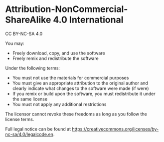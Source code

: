 # Attribution-NonCommercial-ShareAlike 4.0 International

CC BY-NC-SA 4.0

You may:

- Freely download, copy, and use the software
- Freely remix and redistribute the software

Under the following terms:

- You must not use the materials for commercial purposes
- You must give an appropriate attribution to the original author and clearly indicate what changes to the software were made (if were)
- If you remix or build upon the software, you must redistribute it under the same license
- You must not apply any additional restrictions

The licensor cannot revoke these freedoms as long as you follow the license terms.

Full legal notice can be found at <https://creativecommons.org/licenses/by-nc-sa/4.0/legalcode.en>.
